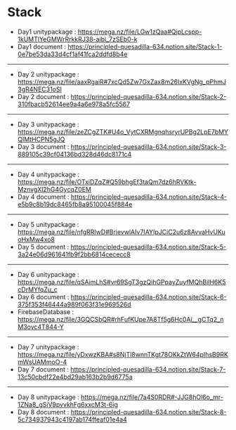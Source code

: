 # Stack

* Day1 unitypackage : https://mega.nz/file/LGw1zQaa#QipLcspp-1kUMTlYeGMWrRrkkRJ38-aibi_7zSEb0-k
* Day1 document : https://principled-quesadilla-634.notion.site/Stack-1-0e7be53da33d4cf1af41fca2ddfd8b4e
----------------------------------------------------------------------------------------------------------------------
* Day 2 unitypackage : https://mega.nz/file/aaxRgaiR#7xcQd5Zw7GxZax8m26IxKVgNg_pPhmJ3gR4NEC31oSI
* Day 2 document : https://principled-quesadilla-634.notion.site/Stack-2-310fbacb52614ee9a4a6e978a5fc5567
----------------------------------------------------------------------------------------------------------------------
* Day 3 unitypackage : https://mega.nz/file/zeZCgZTK#U4o_VytCXRMgnqhsryrUPBg2LpE7bMYQlMtHCPN5gJQ
* Day 3 document : https://principled-quesadilla-634.notion.site/Stack-3-889105c39cf04136bd328d46dc8171c4
----------------------------------------------------------------------------------------------------------------------
* Day 4 unitypackage : https://mega.nz/file/OTxiDZqZ#Q59bhgEf3taQm7dz6hRVKtk-MznvgXl2hG4GycqZ0EM
* Day 4 document : https://principled-quesadilla-634.notion.site/Stack-4-e5b9c8b19dc8465fb8a95100045f884e
----------------------------------------------------------------------------------------------------------------------
* Day 5 unitypackage : https://mega.nz/file/nfgRRIwD#BrievwlAIv7IAYIpJCiC2u6z8AvvaHvUKuoHxMw4xo8
* Day 5 document : https://principled-quesadilla-634.notion.site/Stack-5-3a24e06d961641fb9f2bb6814cececc8
----------------------------------------------------------------------------------------------------------------------
* Day 6 unitypackage : https://mega.nz/file/qSAimLhS#vr69SgT3gzQihGPpayZuyfMQhBilH6K5cDrMYfqZu_c
* Day 6 document : https://principled-quesadilla-634.notion.site/Stack-6-375f353f46444a989f063f31e969526d
* FirebaseDatabase : https://mega.nz/file/3GQCSbQR#rhFufKUpe7A8Tf5g6Hc0Ai__gCTq2_nM3ovc4T844-Y
----------------------------------------------------------------------------------------------------------------------
* Day 7 unitypackage : https://mega.nz/file/yDxwzKBA#s8NjTl8wnnTKgt78OKkZtW64pIhsB9RKmWsUAMmoO-4
* Day 7 document : https://principled-quesadilla-634.notion.site/Stack-7-13c50cbdf22e4bd29ab163b2b9d6775a
----------------------------------------------------------------------------------------------------------------------
* Day 8 unitypackage : https://mega.nz/file/7a4S0RDR#-JJG8hOl6o_mr-1ZNa8_gSjV9pvvkhFg6xxcM3t-6ig
* Day 8 document : https://principled-quesadilla-634.notion.site/Stack-8-5c734937943c4197ab174ffeaf01e4a4
